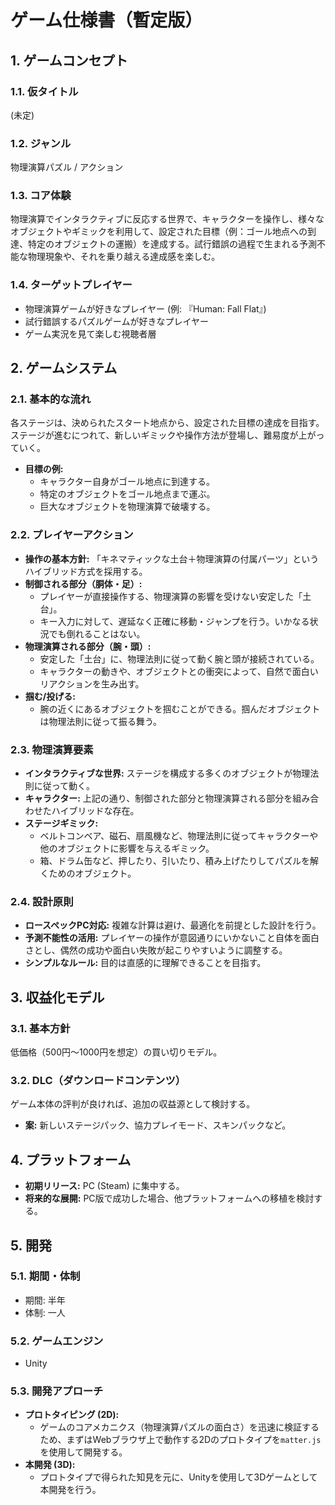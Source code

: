 # ゲーム仕様書（暫定版）

## 1. ゲームコンセプト

### 1.1. 仮タイトル
(未定)

### 1.2. ジャンル
物理演算パズル / アクション

### 1.3. コア体験
物理演算でインタラクティブに反応する世界で、キャラクターを操作し、様々なオブジェクトやギミックを利用して、設定された目標（例：ゴール地点への到達、特定のオブジェクトの運搬）を達成する。試行錯誤の過程で生まれる予測不能な物理現象や、それを乗り越える達成感を楽しむ。

### 1.4. ターゲットプレイヤー
- 物理演算ゲームが好きなプレイヤー (例: 『Human: Fall Flat』)
- 試行錯誤するパズルゲームが好きなプレイヤー
- ゲーム実況を見て楽しむ視聴者層

## 2. ゲームシステム

### 2.1. 基本的な流れ
各ステージは、決められたスタート地点から、設定された目標の達成を目指す。ステージが進むにつれて、新しいギミックや操作方法が登場し、難易度が上がっていく。
- **目標の例:**
  - キャラクター自身がゴール地点に到達する。
  - 特定のオブジェクトをゴール地点まで運ぶ。
  - 巨大なオブジェクトを物理演算で破壊する。

### 2.2. プレイヤーアクション
- **操作の基本方針:** 「キネマティックな土台＋物理演算の付属パーツ」というハイブリッド方式を採用する。
- **制御される部分（胴体・足）:**
  - プレイヤーが直接操作する、物理演算の影響を受けない安定した「土台」。
  - キー入力に対して、遅延なく正確に移動・ジャンプを行う。いかなる状況でも倒れることはない。
- **物理演算される部分（腕・頭）:**
  - 安定した「土台」に、物理法則に従って動く腕と頭が接続されている。
  - キャラクターの動きや、オブジェクトとの衝突によって、自然で面白いリアクションを生み出す。
- **掴む/投げる:**
  - 腕の近くにあるオブジェクトを掴むことができる。掴んだオブジェクトは物理法則に従って振る舞う。

### 2.3. 物理演算要素
- **インタラクティブな世界:** ステージを構成する多くのオブジェクトが物理法則に従って動く。
- **キャラクター:** 上記の通り、制御された部分と物理演算される部分を組み合わせたハイブリッドな存在。
- **ステージギミック:**
  - ベルトコンベア、磁石、扇風機など、物理法則に従ってキャラクターや他のオブジェクトに影響を与えるギミック。
  - 箱、ドラム缶など、押したり、引いたり、積み上げたりしてパズルを解くためのオブジェクト。

### 2.4. 設計原則
- **ロースペックPC対応:** 複雑な計算は避け、最適化を前提とした設計を行う。
- **予測不能性の活用:** プレイヤーの操作が意図通りにいかないこと自体を面白さとし、偶然の成功や面白い失敗が起こりやすいように調整する。
- **シンプルなルール:** 目的は直感的に理解できることを目指す。

## 3. 収益化モデル

### 3.1. 基本方針
低価格（500円～1000円を想定）の買い切りモデル。

### 3.2. DLC（ダウンロードコンテンツ）
ゲーム本体の評判が良ければ、追加の収益源として検討する。
- **案:** 新しいステージパック、協力プレイモード、スキンパックなど。

## 4. プラットフォーム

- **初期リリース:** PC (Steam) に集中する。
- **将来的な展開:** PC版で成功した場合、他プラットフォームへの移植を検討する。

## 5. 開発

### 5.1. 期間・体制
- 期間: 半年
- 体制: 一人

### 5.2. ゲームエンジン
- Unity

### 5.3. 開発アプローチ
- **プロトタイピング (2D):**
  - ゲームのコアメカニクス（物理演算パズルの面白さ）を迅速に検証するため、まずはWebブラウザ上で動作する2Dのプロトタイプを`matter.js`を使用して開発する。
- **本開発 (3D):**
  - プロトタイプで得られた知見を元に、Unityを使用して3Dゲームとして本開発を行う。
